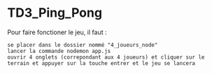 # TD3_Ping_Pong

Pour faire fonctioner le jeu, il faut :

    se placer dans le dossier nommé "4_joueurs_node"
    lancer la commande nodemon app.js
    ouvrir 4 onglets (correpondant aux 4 joueurs) et cliquer sur le terrain et appuyer sur la touche entrer et le jeu se lancera 

